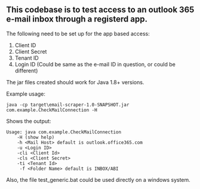 ## This codebase is to test access to an outlook 365 e-mail inbox through a registerd app.

The following need to be set up for the app based access: 
1. Client ID
2. Client Secret
3. Tenant ID
5. Login ID (Could be same as the e-mail ID in question, or could be different)

The jar files created should work for Java 1.8+ versions.  
  
Example usage:

```
java -cp target\email-scraper-1.0-SNAPSHOT.jar com.example.CheckMailConnection -H
```

Shows the output:
```
Usage: java com.example.CheckMailConnection
    -H (show help)
    -h <Mail Host> default is outlook.office365.com
    -u <Login ID>
    -cli <Client Id>
    -cls <Client Secret>
    -ti <Tenant Id>
     -f <Folder Name> default is INBOX/ABI
```


Also, the file test_generic.bat could be used directly on a windows system.  

